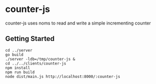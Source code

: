 # counter-js

counter-js uses noms to read and write a simple incrementing counter


## Getting Started

```
cd ../server
go build
./server -ldb=/tmp/counter-js &
cd ../../clients/counter-js
npm install
npm run build
node dist/main.js http://localhost:8000/:counter-js
```
